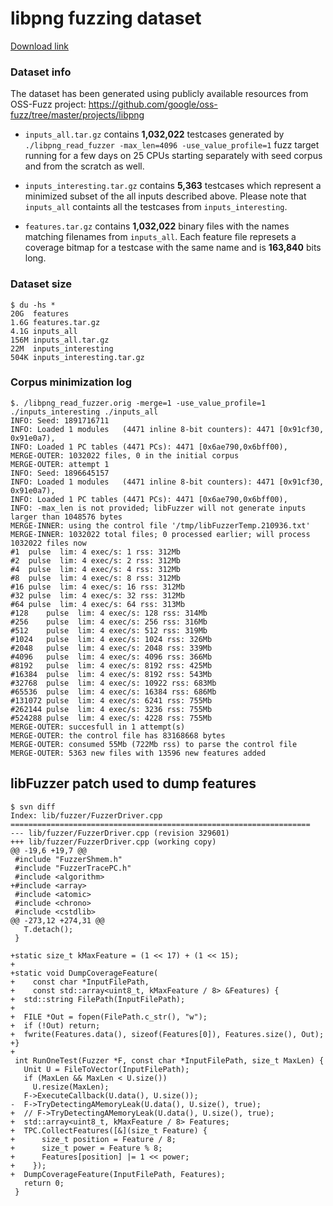 # libpng fuzzing dataset

[Download link](https://drive.google.com/drive/folders/1PXTs9lP_GRQbKOB0OxaS5WYgI_qg8nPR)

### Dataset info

The dataset has been generated using publicly available resources from OSS-Fuzz project: https://github.com/google/oss-fuzz/tree/master/projects/libpng

* `inputs_all.tar.gz` contains **1,032,022** testcases generated by `./libpng_read_fuzzer -max_len=4096 -use_value_profile=1` fuzz target running for a few days on 25 CPUs starting separately with seed corpus and from the scratch as well.

* `inputs_interesting.tar.gz` contains **5,363** testcases which represent a minimized subset of the all inputs described above. Please note that `inputs_all` containts all the testcases from `inputs_interesting`.

* `features.tar.gz` contains **1,032,022** binary files with the names matching filenames from `inputs_all`. Each feature file represets a coverage bitmap for a testcase with the same name and is **163,840** bits long.


### Dataset size

```
$ du -hs *
20G  features
1.6G features.tar.gz
4.1G inputs_all
156M inputs_all.tar.gz
22M  inputs_interesting
504K inputs_interesting.tar.gz
```

### Corpus minimization log

```
$. /libpng_read_fuzzer.orig -merge=1 -use_value_profile=1 ./inputs_interesting ./inputs_all
INFO: Seed: 1891716711
INFO: Loaded 1 modules   (4471 inline 8-bit counters): 4471 [0x91cf30, 0x91e0a7), 
INFO: Loaded 1 PC tables (4471 PCs): 4471 [0x6ae790,0x6bff00), 
MERGE-OUTER: 1032022 files, 0 in the initial corpus
MERGE-OUTER: attempt 1
INFO: Seed: 1896645157
INFO: Loaded 1 modules   (4471 inline 8-bit counters): 4471 [0x91cf30, 0x91e0a7), 
INFO: Loaded 1 PC tables (4471 PCs): 4471 [0x6ae790,0x6bff00), 
INFO: -max_len is not provided; libFuzzer will not generate inputs larger than 1048576 bytes
MERGE-INNER: using the control file '/tmp/libFuzzerTemp.210936.txt'
MERGE-INNER: 1032022 total files; 0 processed earlier; will process 1032022 files now
#1	pulse  lim: 4 exec/s: 1 rss: 312Mb
#2	pulse  lim: 4 exec/s: 2 rss: 312Mb
#4	pulse  lim: 4 exec/s: 4 rss: 312Mb
#8	pulse  lim: 4 exec/s: 8 rss: 312Mb
#16	pulse  lim: 4 exec/s: 16 rss: 312Mb
#32	pulse  lim: 4 exec/s: 32 rss: 312Mb
#64	pulse  lim: 4 exec/s: 64 rss: 313Mb
#128	pulse  lim: 4 exec/s: 128 rss: 314Mb
#256	pulse  lim: 4 exec/s: 256 rss: 316Mb
#512	pulse  lim: 4 exec/s: 512 rss: 319Mb
#1024	pulse  lim: 4 exec/s: 1024 rss: 326Mb
#2048	pulse  lim: 4 exec/s: 2048 rss: 339Mb
#4096	pulse  lim: 4 exec/s: 4096 rss: 366Mb
#8192	pulse  lim: 4 exec/s: 8192 rss: 425Mb
#16384	pulse  lim: 4 exec/s: 8192 rss: 543Mb
#32768	pulse  lim: 4 exec/s: 10922 rss: 683Mb
#65536	pulse  lim: 4 exec/s: 16384 rss: 686Mb
#131072	pulse  lim: 4 exec/s: 6241 rss: 755Mb
#262144	pulse  lim: 4 exec/s: 3236 rss: 755Mb
#524288	pulse  lim: 4 exec/s: 4228 rss: 755Mb
MERGE-OUTER: succesfull in 1 attempt(s)
MERGE-OUTER: the control file has 83168668 bytes
MERGE-OUTER: consumed 55Mb (722Mb rss) to parse the control file
MERGE-OUTER: 5363 new files with 13596 new features added
```


## libFuzzer patch used to dump features

```
$ svn diff
Index: lib/fuzzer/FuzzerDriver.cpp
===================================================================
--- lib/fuzzer/FuzzerDriver.cpp	(revision 329601)
+++ lib/fuzzer/FuzzerDriver.cpp	(working copy)
@@ -19,6 +19,7 @@
 #include "FuzzerShmem.h"
 #include "FuzzerTracePC.h"
 #include <algorithm>
+#include <array>
 #include <atomic>
 #include <chrono>
 #include <cstdlib>
@@ -273,12 +274,31 @@
   T.detach();
 }
 
+static size_t kMaxFeature = (1 << 17) + (1 << 15);
+
+static void DumpCoverageFeature(
+    const char *InputFilePath,
+    const std::array<uint8_t, kMaxFeature / 8> &Features) {
+  std::string FilePath(InputFilePath);
+
+  FILE *Out = fopen(FilePath.c_str(), "w");
+  if (!Out) return;
+  fwrite(Features.data(), sizeof(Features[0]), Features.size(), Out);
+}
+
 int RunOneTest(Fuzzer *F, const char *InputFilePath, size_t MaxLen) {
   Unit U = FileToVector(InputFilePath);
   if (MaxLen && MaxLen < U.size())
     U.resize(MaxLen);
   F->ExecuteCallback(U.data(), U.size());
-  F->TryDetectingAMemoryLeak(U.data(), U.size(), true);
+  // F->TryDetectingAMemoryLeak(U.data(), U.size(), true);
+  std::array<uint8_t, kMaxFeature / 8> Features;
+  TPC.CollectFeatures([&](size_t Feature) {
+      size_t position = Feature / 8;
+      size_t power = Feature % 8;
+      Features[position] |= 1 << power;
+    });
+  DumpCoverageFeature(InputFilePath, Features);
   return 0;
 }


```
